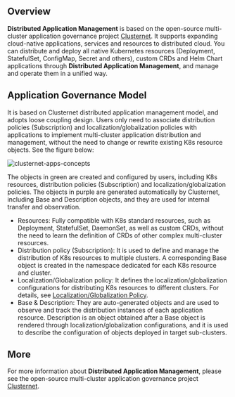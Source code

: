 ## Overview

**Distributed Application Management** is based on the open-source multi-cluster application governance project [Clusternet](https://github.com/clusternet/clusternet). It supports expanding cloud-native applications, services and resources to distributed cloud. You can distribute and deploy all native Kubernetes resources (Deployment, StatefulSet, ConfigMap, Secret and others), custom CRDs and Helm Chart applications through **Distributed Application Management**, and manage and operate them in a unified way.

## Application Governance Model

It is based on Clusternet distributed application management model, and adopts loose coupling design. Users only need to associate distribution policies (Subscription) and localization/globalization policies with applications to implement multi-cluster application distribution and management, without the need to change or rewrite existing K8s resource objects. See the figure below:

![clusternet-apps-concepts](https://main.qcloudimg.com/raw/7eca100f5e1f1b7c76ae7a58332ca006.png)

The objects in green are created and configured by users, including K8s resources, distribution policies (Subscription) and localization/globalization policies. The objects in purple are generated automatically by Clusternet, including Base and Description objects, and they are used for internal transfer and observation.

- Resources: Fully compatible with K8s standard resources, such as Deployment, StatefulSet, DaemonSet, as well as custom CRDs, without the need to learn the definition of CRDs of other complex multi-cluster resources.
- Distribution policy (Subscription): It is used to define and manage the distribution of K8s resources to multiple clusters. A corresponding Base object is created in the namespace dedicated for each K8s resource and cluster.
- Localization/Globalization policy: It defines the localization/globalization configurations for distributing K8s resources to different clusters. For details, see [Localization/Globalization Policy](https://intl.cloud.tencent.com/document/product/1144/45548).
- Base & Description: They are auto-generated objects and are used to observe and track the distribution instances of each application resource. Description is an object obtained after a Base object is rendered through localization/globalization configurations, and it is used to describe the configuration of objects deployed in target sub-clusters.


## More

For more information about **Distributed Application Management**, please see the open-source multi-cluster application governance project [Clusternet](https://github.com/clusternet/clusternet).
